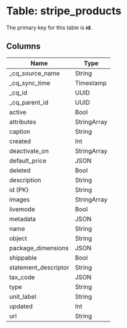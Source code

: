 # Table: stripe_products

The primary key for this table is **id**.

## Columns

| Name          | Type          |
| ------------- | ------------- |
|_cq_source_name|String|
|_cq_sync_time|Timestamp|
|_cq_id|UUID|
|_cq_parent_id|UUID|
|active|Bool|
|attributes|StringArray|
|caption|String|
|created|Int|
|deactivate_on|StringArray|
|default_price|JSON|
|deleted|Bool|
|description|String|
|id (PK)|String|
|images|StringArray|
|livemode|Bool|
|metadata|JSON|
|name|String|
|object|String|
|package_dimensions|JSON|
|shippable|Bool|
|statement_descriptor|String|
|tax_code|JSON|
|type|String|
|unit_label|String|
|updated|Int|
|url|String|